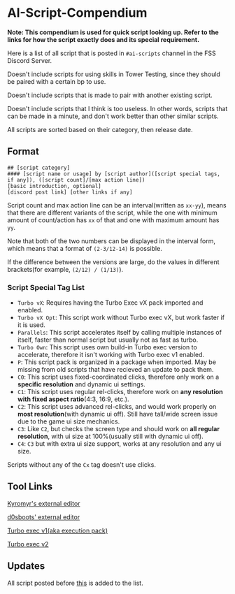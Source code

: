 # AI-Script-Compendium

**Note: This compendium is used for quick script looking up. Refer to the links for how the script exactly does and its special requirement.**

Here is a list of all script that is posted in `#ai-scripts` channel in the FSS Discord Server.

Doesn't include scripts for using skills in Tower Testing, since they should be paired with a certain bp to use.

Doesn't include scripts that is made to pair with another existing script.

Doesn't include scripts that I think is too useless. In other words, scripts that can be made in a minute, and don't work better than other similar scripts.

All scripts are sorted based on their category, then release date.

## Format
```
## [script category]
#### [script name or usage] by [script author]([script special tags, if any]), ([script count]/[max action line])
[basic introduction, optional]
[discord post link] [other links if any]
```

Script count and max action line can be an interval(written as `xx-yy`), means that there are different variants of the script, while the one with minimum amount of count/action has `xx` of that and one with maximum amount has `yy`.

Note that both of the two numbers can be displayed in the interval form, which means that a format of `(2-3/12-14)` is possible.

If the difference between the versions are large, do the values in different brackets(for example, `(2/12) / (1/13)`).

### Script Special Tag List
- `Turbo vX`: Requires having the Turbo Exec vX pack imported and enabled.
- `Turbo vX Opt`: This script work without Turbo exec vX, but work faster if it is used.
- `Parallels`: This script accelerates itself by calling multiple instances of itself, faster than normal script but usually not as fast as turbo.
- `Turbo Own`: This script uses own build-in Turbo exec version to accelerate, therefore it isn't working with Turbo exec v1 enabled.
- `P`: This script pack is organized in a package when imported. May be missing from old scripts that have recieved an update to pack them.
- `C0`: This script uses fixed-coordinated clicks, therefore only work on a **specific resolution** and dynamic ui settings.
- `C1`: This script uses regular rel-clicks, therefore work on **any resolution with fixed aspect ratio**(4:3, 16:9, etc.).
- `C2`: This script uses advanced rel-clicks, and would work properly on **most resolution**(with dynamic ui off). Still have tall/wide screen issue due to the game ui size mechanics.
- `C3`: Like `C2`, but checks the screen type and should work on **all regular resolution**, with ui size at 100%(usually still with dynamic ui off).
- `C4`: `C3` but with extra ui size support, works at any resolution and any ui size.

Scripts without any of the `Cx` tag doesn't use clicks.

## Tool Links
[Kyromyr's external editor](https://kyromyr.github.io/perfect-tower/)

[d0sboots' external editor](https://d0sboots.github.io/perfect-tower/)

[Turbo exec v1(aka execution pack)](https://github.com/Xenos6666/TPT2_scripts/blob/main/common/execution_stack/README.md)

[Turbo exec v2](https://github.com/Xenos6666/TPT2_scripts/blob/main/common/turbo_exec/README.md)

## Updates
All script posted before [this](https://discord.com/channels/488444879836413975/850425171059933272/965662561901084722) is added to the list.
